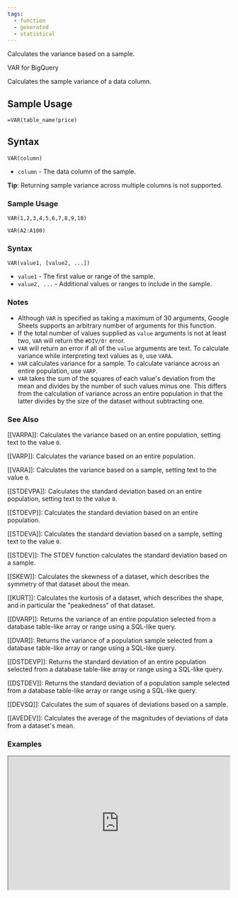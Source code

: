 ```yaml
---
tags:
  - function
  - generated
  - statistical
---
```


Calculates the variance based on a sample.

VAR for BigQuery

Calculates the sample variance of a data column.

Sample Usage
------------

`=VAR(table_name!price)`

Syntax
------

`VAR(column)`

* `column` - The data column of the sample.

**Tip**: Returning sample variance across multiple columns is not supported.

### Sample Usage

`VAR(1,2,3,4,5,6,7,8,9,10)`

`VAR(A2:A100)`

### Syntax

`VAR(value1, [value2, ...])`

* `value1` - The first value or range of the sample.
* `value2, ...` - Additional values or ranges to include in the sample.

### Notes

* Although `VAR` is specified as taking a maximum of 30 arguments, Google Sheets supports an arbitrary number of arguments for this function.
* If the total number of values supplied as `value` arguments is not at least two, `VAR` will return the `#DIV/0!​` error.
* `VAR` will return an error if all of the `value` arguments are text. To calculate variance while interpreting text values as `0`, use `VARA`.
* `VAR` calculates variance for a sample. To calculate variance across an entire population, use `VARP`.
* `VAR` takes the sum of the squares of each value's deviation from the mean and divides by the number of such values minus one. This differs from the calculation of variance across an entire population in that the latter divides by the size of the dataset without subtracting one.

### See Also

[[VARPA]]: Calculates the variance based on an entire population, setting text to the value `0`.

[[VARP]]: Calculates the variance based on an entire population.

[[VARA]]: Calculates the variance based on a sample, setting text to the value `0`.

[[STDEVPA]]: Calculates the standard deviation based on an entire population, setting text to the value `0`.

[[STDEVP]]: Calculates the standard deviation based on an entire population.

[[STDEVA]]: Calculates the standard deviation based on a sample, setting text to the value `0`.

[[STDEV]]: The STDEV function calculates the standard deviation based on a sample.

[[SKEW]]: Calculates the skewness of a dataset, which describes the symmetry of that dataset about the mean.

[[KURT]]: Calculates the kurtosis of a dataset, which describes the shape, and in particular the "peakedness" of that dataset.

[[DVARP]]: Returns the variance of an entire population selected from a database table-like array or range using a SQL-like query.

[[DVAR]]: Returns the variance of a population sample selected from a database table-like array or range using a SQL-like query.

[[DSTDEVP]]: Returns the standard deviation of an entire population selected from a database table-like array or range using a SQL-like query.

[[DSTDEV]]: Returns the standard deviation of a population sample selected from a database table-like array or range using a SQL-like query.

[[DEVSQ]]: Calculates the sum of squares of deviations based on a sample.

[[AVEDEV]]: Calculates the average of the magnitudes of deviations of data from a dataset's mean.

### Examples

<iframe height="300" src="https://docs.google.com/spreadsheet/pub?key=0As3tAuweYU9QdHBXUHpLTXFNTDJtUGZNVjc5eVhhaWc&amp;output=html" width="500"></iframe>